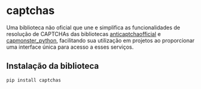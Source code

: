 # captchas

Uma biblioteca não oficial que une e simplifica as funcionalidades de resolução de CAPTCHAs das bibliotecas [anticaptchaofficial](https://pypi.org/project/anticaptchaofficial/) e [capmonster_python](https://pypi.org/project/capmonster-python/), facilitando sua utilização em projetos ao proporcionar uma interface única para acesso a esses serviços.

## Instalação da biblioteca

```bash
pip install captchas
```

